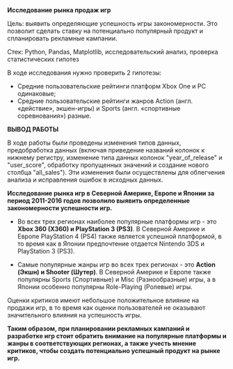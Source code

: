 **Исследование рынка продаж игр**

Цель: выявить определяющие успешность игры закономерности. Это позволит сделать ставку на потенциально популярный продукт и спланировать рекламные кампании.

Стек: Python, Pandas, Matplotlib, исследовательский анализ, проверка статистических гипотез

В ходе исследования нужно проверить 2 гипотезы:
- Средние пользовательские рейтинги платформ Xbox One и PC одинаковые;
- Средние пользовательские рейтинги жанров Action (англ. «действие», экшен-игры) и Sports (англ. «спортивные соревнования») разные.



**ВЫВОД РАБОТЫ**

В ходе работы были проведены изменения типов данных, предобработка данных (включая приведение названий колонок к нижнему регистру, изменение типа данных колонок "year_of_release" и "user_score", обработку пропущенных значений и создание нового столбца "all_sales"). Эти изменения были осуществлены для облегчения анализа и исправления ошибок в исходных данных.

**Исследование рынка игр в Северной Америке, Европе и Японии за период 2011-2016 годов позволило выявить определенные закономерности успешности игр.**

 - Во всех трех регионах наиболее популярные платформы игр - это **Xbox 360 (X360) и PlayStation 3 (PS3)**. 
В Северной Америке и Европе PlayStation 4 (PS4) также является успешной платформой, в то время как в Японии предпочтение отдается Nintendo 3DS и PlayStation 3 (PS3).

- Самые популярные жанры игр во всех трех регионах - это **Action (Экшн) и Shooter (Шутер)**. В Северной Америке и Европе также популярны Sports (Спортивные) и Misc (Разнообразные) игры, а в Японии особенно популярны Role-Playing (Ролевые) игры.

Оценки критиков имеют небольшое положительное влияние на продажи игр, в то время как оценки пользователей не оказывают значительного влияния на успешность игры.

**Таким образом, при планировании рекламных кампаний и разработке игр стоит обратить внимание на популярные платформы и жанры в соответствующих регионах, а также учесть мнение критиков, чтобы создать потенциально успешный продукт на рынке игр.**
